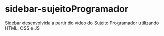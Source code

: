 # sidebar-sujeitoProgramador
Sidebar desenvolvida a partir do vídeo do Sujeito Programador utilizando HTML, CSS e JS
